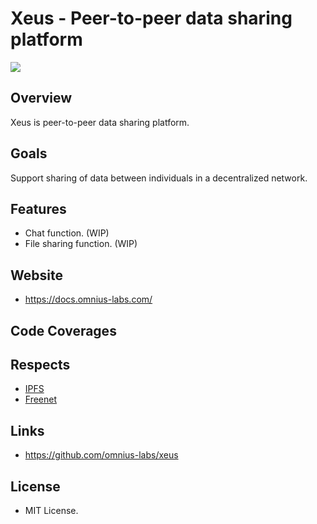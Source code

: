 # Xeus - Peer-to-peer data sharing platform

![](https://github.com/omnius-labs/xeus/workflows/Builds/badge.svg)

## Overview

Xeus is peer-to-peer data sharing platform.

## Goals

Support sharing of data between individuals in a decentralized network.

## Features

+ Chat function. (WIP)
+ File sharing function. (WIP)

## Website

+ <https://docs.omnius-labs.com/>

## Code Coverages

## Respects

+ [IPFS](https://github.com/ipfs)
+ [Freenet](https://github.com/Freenet)

## Links

+ <https://github.com/omnius-labs/xeus>

## License

+ MIT License.

